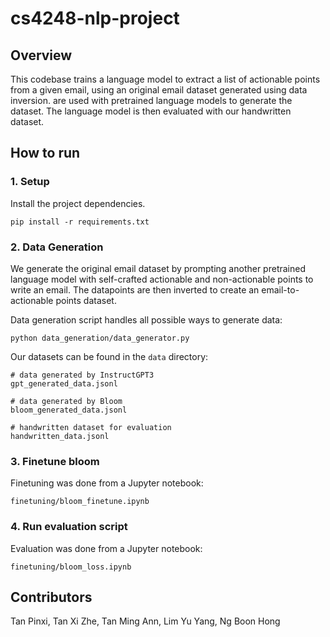 # cs4248-nlp-project

## Overview

This codebase trains a language model to extract a list of actionable points from a given email, using an original email dataset generated using data inversion. 
 are used with pretrained language models to generate the dataset.
The language model is then evaluated with our handwritten dataset.

## How to run

### 1. Setup

Install the project dependencies.

```
pip install -r requirements.txt
```

### 2. Data Generation
We generate the original email dataset by prompting another pretrained language model with self-crafted actionable and non-actionable points to write an email. The datapoints are then inverted to create an email-to-actionable points dataset. 

Data generation script handles all possible ways to generate data:

```
python data_generation/data_generator.py
```

Our datasets can be found in the `data` directory:

```
# data generated by InstructGPT3
gpt_generated_data.jsonl

# data generated by Bloom
bloom_generated_data.jsonl

# handwritten dataset for evaluation
handwritten_data.jsonl
```

### 3. Finetune bloom

Finetuning was done from a Jupyter notebook: 
```
finetuning/bloom_finetune.ipynb
```

### 4. Run evaluation script

Evaluation was done from a Jupyter notebook:
```
finetuning/bloom_loss.ipynb
```

## Contributors

Tan Pinxi, Tan Xi Zhe, Tan Ming Ann, Lim Yu Yang, Ng Boon Hong
